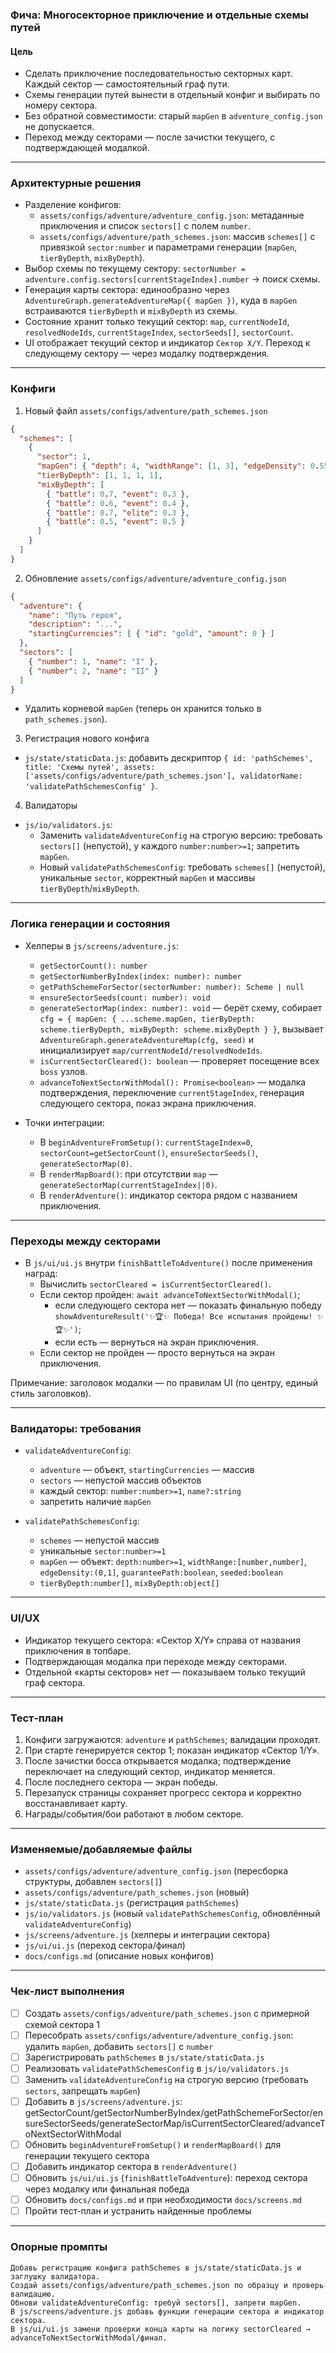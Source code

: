 ### Фича: Многосекторное приключение и отдельные схемы путей

#### Цель
- Сделать приключение последовательностью секторных карт. Каждый сектор — самостоятельный граф пути.
- Схемы генерации путей вынести в отдельный конфиг и выбирать по номеру сектора.
- Без обратной совместимости: старый `mapGen` в `adventure_config.json` не допускается.
- Переход между секторами — после зачистки текущего, с подтверждающей модалкой.

---

### Архитектурные решения
- Разделение конфигов:
  - `assets/configs/adventure/adventure_config.json`: метаданные приключения и список `sectors[]` c полем `number`.
  - `assets/configs/adventure/path_schemes.json`: массив `schemes[]` с привязкой `sector:number` и параметрами генерации (`mapGen`, `tierByDepth`, `mixByDepth`).
- Выбор схемы по текущему сектору: `sectorNumber = adventure.config.sectors[currentStageIndex].number` → поиск схемы.
- Генерация карты сектора: единообразно через `AdventureGraph.generateAdventureMap({ mapGen })`, куда в `mapGen` встраиваются `tierByDepth` и `mixByDepth` из схемы.
- Состояние хранит только текущий сектор: `map`, `currentNodeId`, `resolvedNodeIds`, `currentStageIndex`, `sectorSeeds[]`, `sectorCount`.
- UI отображает текущий сектор и индикатор `Сектор X/Y`. Переход к следующему сектору — через модалку подтверждения.

---

### Конфиги
1) Новый файл `assets/configs/adventure/path_schemes.json`
```json
{
  "schemes": [
    {
      "sector": 1,
      "mapGen": { "depth": 4, "widthRange": [1, 3], "edgeDensity": 0.55, "guaranteePath": true, "seeded": true },
      "tierByDepth": [1, 1, 1, 1],
      "mixByDepth": [
        { "battle": 0.7, "event": 0.3 },
        { "battle": 0.6, "event": 0.4 },
        { "battle": 0.7, "elite": 0.3 },
        { "battle": 0.5, "event": 0.5 }
      ]
    }
  ]
}
```

2) Обновление `assets/configs/adventure/adventure_config.json`
```json
{
  "adventure": {
    "name": "Путь героя",
    "description": "...",
    "startingCurrencies": [ { "id": "gold", "amount": 0 } ]
  },
  "sectors": [
    { "number": 1, "name": "I" },
    { "number": 2, "name": "II" }
  ]
}
```
- Удалить корневой `mapGen` (теперь он хранится только в `path_schemes.json`).

3) Регистрация нового конфига
- `js/state/staticData.js`: добавить дескриптор `{ id: 'pathSchemes', title: 'Схемы путей', assets: ['assets/configs/adventure/path_schemes.json'], validatorName: 'validatePathSchemesConfig' }`.

4) Валидаторы
- `js/io/validators.js`:
  - Заменить `validateAdventureConfig` на строгую версию: требовать `sectors[]` (непустой), у каждого `number:number>=1`; запретить `mapGen`.
  - Новый `validatePathSchemesConfig`: требовать `schemes[]` (непустой), уникальные `sector`, корректный `mapGen` и массивы `tierByDepth`/`mixByDepth`.

---

### Логика генерации и состояния
- Хелперы в `js/screens/adventure.js`:
  - `getSectorCount(): number`
  - `getSectorNumberByIndex(index: number): number`
  - `getPathSchemeForSector(sectorNumber: number): Scheme | null`
  - `ensureSectorSeeds(count: number): void`
  - `generateSectorMap(index: number): void` — берёт схему, собирает `cfg = { mapGen: { ...scheme.mapGen, tierByDepth: scheme.tierByDepth, mixByDepth: scheme.mixByDepth } }`, вызывает `AdventureGraph.generateAdventureMap(cfg, seed)` и инициализирует `map/currentNodeId/resolvedNodeIds`.
  - `isCurrentSectorCleared(): boolean` — проверяет посещение всех `boss` узлов.
  - `advanceToNextSectorWithModal(): Promise<boolean>` — модалка подтверждения, переключение `currentStageIndex`, генерация следующего сектора, показ экрана приключения.

- Точки интеграции:
  - В `beginAdventureFromSetup()`: `currentStageIndex=0`, `sectorCount=getSectorCount()`, `ensureSectorSeeds()`, `generateSectorMap(0)`.
  - В `renderMapBoard()`: при отсутствии `map` — `generateSectorMap(currentStageIndex||0)`.
  - В `renderAdventure()`: индикатор сектора рядом с названием приключения.

---

### Переходы между секторами
- В `js/ui/ui.js` внутри `finishBattleToAdventure()` после применения наград:
  - Вычислить `sectorCleared = isCurrentSectorCleared()`.
  - Если сектор пройден: `await advanceToNextSectorWithModal()`;
    - если следующего сектора нет — показать финальную победу `showAdventureResult('✨🏆✨ Победа! Все испытания пройдены! ✨🏆✨')`;
    - если есть — вернуться на экран приключения.
  - Если сектор не пройден — просто вернуться на экран приключения.

Примечание: заголовок модалки — по правилам UI (по центру, единый стиль заголовков).

---

### Валидаторы: требования
- `validateAdventureConfig`:
  - `adventure` — объект, `startingCurrencies` — массив
  - `sectors` — непустой массив объектов
  - каждый сектор: `number:number>=1`, `name?:string`
  - запретить наличие `mapGen`

- `validatePathSchemesConfig`:
  - `schemes` — непустой массив
  - уникальные `sector:number>=1`
  - `mapGen` — объект: `depth:number>=1`, `widthRange:[number,number]`, `edgeDensity:(0,1]`, `guaranteePath:boolean`, `seeded:boolean`
  - `tierByDepth:number[]`, `mixByDepth:object[]`

---

### UI/UX
- Индикатор текущего сектора: «Сектор X/Y» справа от названия приключения в топбаре.
- Подтверждающая модалка при переходе между секторами.
- Отдельной «карты секторов» нет — показываем только текущий граф сектора.

---

### Тест‑план
1) Конфиги загружаются: `adventure` и `pathSchemes`; валидации проходят.
2) При старте генерируется сектор 1; показан индикатор «Сектор 1/Y».
3) После зачистки босса открывается модалка; подтверждение переключает на следующий сектор, индикатор меняется.
4) После последнего сектора — экран победы.
5) Перезапуск страницы сохраняет прогресс сектора и корректно восстанавливает карту.
6) Награды/события/бои работают в любом секторе.

---

### Изменяемые/добавляемые файлы
- `assets/configs/adventure/adventure_config.json` (пересборка структуры, добавлен `sectors[]`)
- `assets/configs/adventure/path_schemes.json` (новый)
- `js/state/staticData.js` (регистрация `pathSchemes`)
- `js/io/validators.js` (новый `validatePathSchemesConfig`, обновлённый `validateAdventureConfig`)
- `js/screens/adventure.js` (хелперы и интеграции сектора)
- `js/ui/ui.js` (переход сектора/финал)
- `docs/configs.md` (описание новых конфигов)

---

### Чек‑лист выполнения
- [ ] Создать `assets/configs/adventure/path_schemes.json` с примерной схемой сектора 1
- [ ] Пересобрать `assets/configs/adventure/adventure_config.json`: удалить `mapGen`, добавить `sectors[]` с `number`
- [ ] Зарегистрировать `pathSchemes` в `js/state/staticData.js`
- [ ] Реализовать `validatePathSchemesConfig` в `js/io/validators.js`
- [ ] Заменить `validateAdventureConfig` на строгую версию (требовать `sectors`, запрещать `mapGen`)
- [ ] Добавить в `js/screens/adventure.js`: getSectorCount/getSectorNumberByIndex/getPathSchemeForSector/ensureSectorSeeds/generateSectorMap/isCurrentSectorCleared/advanceToNextSectorWithModal
- [ ] Обновить `beginAdventureFromSetup()` и `renderMapBoard()` для генерации текущего сектора
- [ ] Добавить индикатор сектора в `renderAdventure()`
- [ ] Обновить `js/ui/ui.js` (`finishBattleToAdventure`): переход сектора через модалку или финальная победа
- [ ] Обновить `docs/configs.md` и при необходимости `docs/screens.md`
- [ ] Пройти тест‑план и устранить найденные проблемы

---

### Опорные промпты
```text
Добавь регистрацию конфига pathSchemes в js/state/staticData.js и заглушку валидатора.
Создай assets/configs/adventure/path_schemes.json по образцу и проверь валидацию.
Обнови validateAdventureConfig: требуй sectors[], запрети mapGen.
В js/screens/adventure.js добавь функции генерации сектора и индикатор сектора.
В js/ui/ui.js замени проверки конца карты на логику sectorCleared → advanceToNextSectorWithModal/финал.
```


